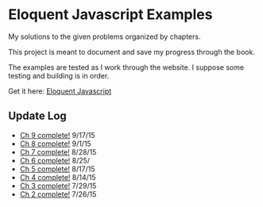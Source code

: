 # Eloquent Javascript Examples

My solutions to the given problems organized by chapters.

This project is meant to document and save my progress through the book.

The examples are tested as I work through the website. I suppose some testing and building is in order.

Get it here: [Eloquent Javascript](http://eloquentjavascript.net/)

## Update Log
* [Ch 9 complete!](http://eloquentjavascript.net/09_regexp.html) 9/17/15
* [Ch 8 complete!](http://eloquentjavascript.net/08_error.html) 9/1/15
* [Ch 7 complete!](http://eloquentjavascript.net/07_elife.html) 8/28/15
* [Ch 6 complete!](http://eloquentjavascript.net/06_object.html) 8/25/
* [Ch 5 complete!](http://eloquentjavascript.net/05_higher_order.html) 8/17/15
* [Ch 4 complete!](http://eloquentjavascript.net/04_data.html) 8/14/15
* [Ch 3 complete!](http://eloquentjavascript.net/03_functions.html) 7/29/15
* [Ch 2 complete!](http://eloquentjavascript.net/02_program_structure.html) 7/26/15
